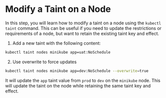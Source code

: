 # Modify a Taint on a Node

In this step, you will learn how to modify a taint on a node using the `kubectl taint` command. This can be useful if you need to update the restrictions or requirements of a node, but want to retain the existing taint key and effect.

1. Add a new taint with the following content:

```bash
kubectl taint nodes minikube app=uat:NoSchedule
```

2. Use overwrite to force updates

```bash
kubectl taint nodes minikube app=dev:NoSchedule --overwrite=true
```

It will update the `app` taint value from `prod` to `dev` on the `minikube` node. This will update the taint on the node while retaining the same taint key and effect.
